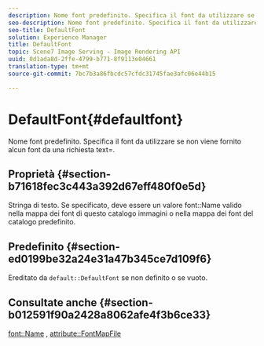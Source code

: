 ```yaml
---
description: Nome font predefinito. Specifica il font da utilizzare se non viene fornito alcun font da una richiesta text=.
seo-description: Nome font predefinito. Specifica il font da utilizzare se non viene fornito alcun font da una richiesta text=.
seo-title: DefaultFont
solution: Experience Manager
title: DefaultFont
topic: Scene7 Image Serving - Image Rendering API
uuid: 0d1ada8d-2ffe-4799-b771-8f9113e04661
translation-type: tm+mt
source-git-commit: 7bc7b3a86fbcdc57cfdc31745fae3afc06e44b15

---
```



# DefaultFont{#defaultfont}

Nome font predefinito. Specifica il font da utilizzare se non viene fornito alcun font da una richiesta text=.

## Proprietà {#section-b71618fec3c443a392d67eff480f0e5d}

Stringa di testo. Se specificato, deve essere un valore font::Name valido nella mappa dei font di questo catalogo immagini o nella mappa dei font del catalogo predefinito.

## Predefinito {#section-ed0199be32a24e31a47b345ce7d109f6}

Ereditato da `default::DefaultFont` se non definito o se vuoto.

## Consultate anche {#section-b012591f90a2428a8062afe4f3b6ce33}

[font::Name](../../../../../is-api/image-catalog/image-serving-api-ref/c-image-catalog-reference/c-font-map-reference/r-name-font.md#reference-c55889877dc54aabb60734dcde86ee76) , [attribute::FontMapFile](../../../../../is-api/image-catalog/image-serving-api-ref/c-image-catalog-reference/c-attributes-reference/r-fontmapfile.md#reference-22e077d4595b45b6a6e549b8499ecb76)
